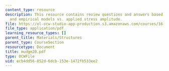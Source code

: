 ```yaml
---
content_type: resource
description: This resource contains review questions and answers based on cyclic loading,
  and empirical models vs. applied stress amplitude.
file: https://ol-ocw-studio-app-production.s3.amazonaws.com/courses/16-01-unified-engineering-i-ii-iii-iv-fall-2005-spring-2006/ecb4dd56852d6dcb153e1472fb533ee2_mudgm20.pdf
file_type: application/pdf
learning_resource_types: []
parent_title: Materials/Structures
parent_type: CourseSection
resourcetype: Document
title: mudgm20.pdf
type: OCWFile
uid: ecb4dd56-852d-6dcb-153e-1472fb533ee2
---
```

